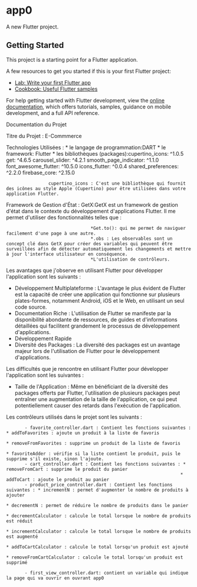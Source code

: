 # app0

A new Flutter project.

## Getting Started

This project is a starting point for a Flutter application.

A few resources to get you started if this is your first Flutter project:

- [Lab: Write your first Flutter app](https://docs.flutter.dev/get-started/codelab)
- [Cookbook: Useful Flutter samples](https://docs.flutter.dev/cookbook)

For help getting started with Flutter development, view the
[online documentation](https://docs.flutter.dev/), which offers tutorials,
samples, guidance on mobile development, and a full API reference.















Documentation du Projet


  Titre du Projet : E-Commmerce

  Technologies Utilisées :
      * le langage de programmation:DART
      * le framework: Flutter
      * les bibliothèques (packages):cupertino_icons: ^1.0.5
                                     get: ^4.6.5
                                     carousel_slider: ^4.2.1
                                     smooth_page_indicator: ^1.1.0
                                     font_awesome_flutter: ^10.5.0
                                     icons_flutter: ^0.0.4
                                     shared_preferences: ^2.2.0
                                     firebase_core: ^2.15.0 
                    
                    cupertino_icons : C'est une bibliothèque qui fournit des icônes au style Apple (Cupertino) pour être utilisées dans votre application Flutter.

  Framework de Gestion d'État : GetX:GetX est un framework de gestion d'état dans le contexte du développement d'applications Flutter. Il me permet d'utiliser des fonctionnalités telles que :

                                    *Get.to(): qui me permet de naviguer facilement d'une page à une autre.
                                    *.obs : Les observables sont un concept clé dans GetX pour créer des variables qui peuvent être surveillées afin de détecter automatiquement les changements et mettre à jour l'interface utilisateur en conséquence.
                                    *L'utilisation de contrôleurs.
  Les avantages que j'observe en utilisant Flutter pour développer l'application sont les suivants :

-  Développement Multiplateforme : L'avantage le plus évident de Flutter est la capacité de créer une application qui fonctionne sur plusieurs plates-formes, notamment Android, iOS et le Web, en utilisant un seul code source.
-  Documentation Riche : L'utilisation de Flutter se manifeste par la disponibilité abondante de ressources, de guides et d'informations détaillées qui facilitent grandement le processus de développement d'applications.
-  Développement Rapide
-  Diversité des Packages : La diversité des packages est un avantage majeur lors de l'utilisation de Flutter pour le développement d'applications.
   
  Les difficultés que je rencontre en utilisant Flutter pour développer l'application sont les suivantes :

-  Taille de l'Application : Même en bénéficiant de la diversité des packages offerts par Flutter, l'utilisation de plusieurs packages peut entraîner une augmentation de la taille de l'application, ce qui peut potentiellement causer des retards dans l'exécution de l'application.


Les contrôleurs utilisés dans le projet sont les suivants :

           - favorite_controller.dart : Contient les fonctions suivantes : * addToFavorites : ajoute un produit à la liste de favoris
                                                                          * removeFromFavorites : supprime un produit de la liste de favoris
                                                                          * favoriteAdder : vérifie si la liste contient le produit, puis le supprime s'il existe, sinon l'ajoute.
           - cart_controller.dart : Contient les fonctions suivantes : * removeFromCart : supprime le produit du panier
                                                                      * addToCart : ajoute le produit au panier
           - product_price_controller.dart : Contient les fonctions suivantes : * incrementN : permet d'augmenter le nombre de produits à ajouter
                                                                               * decrementN : permet de réduire le nombre de produits dans le panier
                                                                               * decrementCalculator : calcule le total lorsque le nombre de produits est réduit
                                                                               * incrementCalculator : calcule le total lorsque le nombre de produits est augmenté
                                                                               * addToCartCalculator : calcule le total lorsqu'un produit est ajouté
                                                                               * removeFromCartCalculator : calcule le total lorsqu'un produit est supprimé  

           - first_view_controller.dart: contient un variable qui indique la page qui va ouvrir en ouvrant app0

            